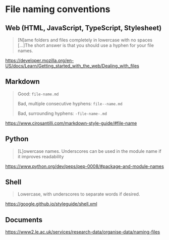 # File naming conventions

## Web (HTML, JavaScript, TypeScript, Stylesheet)

> [N]ame folders and files completely in lowercase with no spaces […]The short answer is that you should use a hyphen for your file names.

 https://developer.mozilla.org/en-US/docs/Learn/Getting_started_with_the_web/Dealing_with_files

## Markdown

>   Good: `file-name.md`
>  
>   Bad, multiple consecutive hyphens: `file--name.md`
> 
>   Bad, surrounding hyphens: `-file-name-.md`

https://www.cirosantilli.com/markdown-style-guide/#file-name

## Python

>   [L]owercase names. Underscores can be used in the module name if it improves readability

https://www.python.org/dev/peps/pep-0008/#package-and-module-names

## Shell

> Lowercase, with underscores to separate words if desired.

https://google.github.io/styleguide/shell.xml

## Documents

> 

https://www2.le.ac.uk/services/research-data/organise-data/naming-files